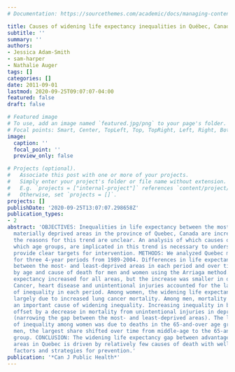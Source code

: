 ```yaml
---
# Documentation: https://sourcethemes.com/academic/docs/managing-content/

title: Causes of widening life expectancy inequalities in Québec, Canada, 1989-2004
subtitle: ''
summary: ''
authors:
- Jessica Adam-Smith
- sam-harper
- Nathalie Auger
tags: []
categories: []
date: 2011-09-01
lastmod: 2020-09-25T09:07:07-04:00
featured: false
draft: false

# Featured image
# To use, add an image named `featured.jpg/png` to your page's folder.
# Focal points: Smart, Center, TopLeft, Top, TopRight, Left, Right, BottomLeft, Bottom, BottomRight.
image:
  caption: ''
  focal_point: ''
  preview_only: false

# Projects (optional).
#   Associate this post with one or more of your projects.
#   Simply enter your project's folder or file name without extension.
#   E.g. `projects = ["internal-project"]` references `content/project/deep-learning/index.md`.
#   Otherwise, set `projects = []`.
projects: []
publishDate: '2020-09-25T13:07:07.298658Z'
publication_types:
- 2
abstract: 'OBJECTIVES: Inequalities in life expectancy between the most and least
  materially deprived areas in the province of Quebec, Canada are increasing, but
  the reasons for this trend are unclear. An analysis of which causes of death, in
  which age groups, are implicated in this trend is necessary to understand it and
  provide clear targets for intervention. METHODS: We analyzed Quebec mortality data
  for three 4-year periods from 1989-2004. Differences in life expectancy at birth
  between the most- and least-deprived areas in each period and over time were decomposed
  by age and cause of death for men and women using the Arriaga method. RESULTS: Life
  expectancy increased for all areas, but the increase was smaller in deprived areas.
  Cancer, heart disease and unintentional injuries accounted for the largest shares
  of inequality in each period. Among women, the widening life expectancy gap was
  largely due to increased lung cancer mortality. Among men, mortality from HIV was
  an important cause of widening inequality. Increasing inequality in both sexes was
  offset by a decrease in mortality from unintentional injuries in deprived areas
  (narrowing the gap between the most- and least-deprived areas). The largest share
  of inequality among women was due to deaths in the 65-and-over age group. Among
  men, the largest share shifted over time from middle-age to the 65-and-over age
  group. CONCLUSION: The widening life expectancy gap between advantaged and disadvantaged
  areas in Quebec is driven by relatively few causes of death with well-known risk
  factors and strategies for prevention.'
publication: '*Can J Public Health*'
---
```

